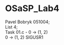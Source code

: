 # OSaSP_Lab4
Pavel Bobryk 051004;  
List 4;  
Task 01.c - 0 -> (1, 2)  
            0 -> (1, 2) SIGUSR1  
            
